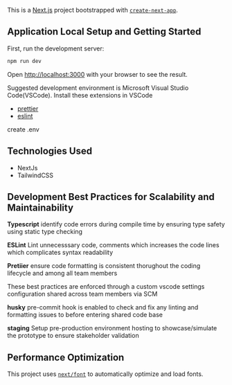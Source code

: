 This is a [Next.js](https://nextjs.org) project bootstrapped with [`create-next-app`](https://nextjs.org/docs/app/api-reference/cli/create-next-app).

## Application Local Setup and Getting Started

First, run the development server:

```bash
npm run dev
```

Open [http://localhost:3000](http://localhost:3000) with your browser to see the result.

Suggested development environment is Microsoft Visual Studio Code(VSCode).
Install these extensions in VSCode

- [prettier](https://marketplace.visualstudio.com/items?itemName=esbenp.prettier-vscode)
- [eslint](https://marketplace.visualstudio.com/items?itemName=dbaeumer.vscode-eslint)

create .env

## Technologies Used

- NextJs
- TailwindCSS

## Development Best Practices for Scalability and Maintainability

**Typescript**
identify code errors during compile time by ensuring type safety using static type checking

**ESLint**
Lint unnecesssary code, comments which increases the code lines which complicates syntax readability

**Pretiier**
ensure code formatting is consistent thorughout the coding lifecycle and among all team members

These best practices are enforced through a custom vscode settings configuration shared across team members via SCM

**husky**
pre-commit hook is enabled to check and fix any linting and formatting issues to before entering shared code base

**staging**
Setup pre-production environment hosting to showcase/simulate the prototype to ensure stakeholder validation

## Performance Optimization

This project uses [`next/font`](https://nextjs.org/docs/app/building-your-application/optimizing/fonts) to automatically optimize and load fonts.
